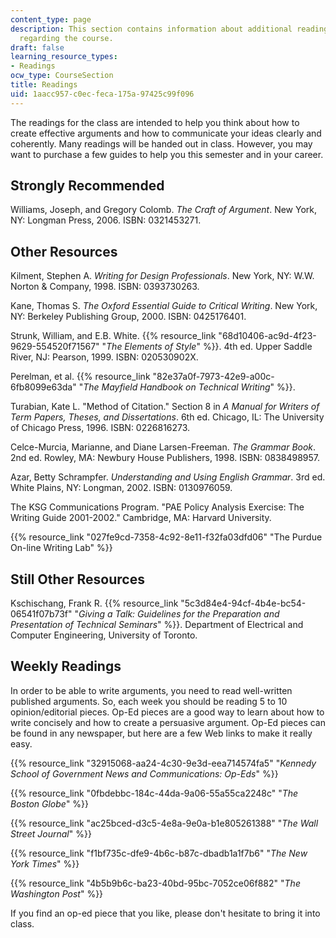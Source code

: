 ```yaml
---
content_type: page
description: This section contains information about additional reading materials
  regarding the course.
draft: false
learning_resource_types:
- Readings
ocw_type: CourseSection
title: Readings
uid: 1aacc957-c0ec-feca-175a-97425c99f096
---
```

The readings for the class are intended to help you think about how to create effective arguments and how to communicate your ideas clearly and coherently. Many readings will be handed out in class. However, you may want to purchase a few guides to help you this semester and in your career.

## Strongly Recommended

Williams, Joseph, and Gregory Colomb. *The Craft of Argument*. New York, NY: Longman Press, 2006. ISBN: 0321453271.

## Other Resources

Kilment, Stephen A. *Writing for Design Professionals*. New York, NY: W.W. Norton & Company, 1998. ISBN: 0393730263.

Kane, Thomas S. *The Oxford Essential Guide to Critical Writing*. New York, NY: Berkeley Publishing Group, 2000. ISBN: 0425176401.

Strunk, William, and E.B. White. {{% resource_link "68d10406-ac9d-4f23-9629-554520f71567" "*The Elements of Style*" %}}. 4th ed. Upper Saddle River, NJ: Pearson, 1999. ISBN: 020530902X.

Perelman, et al. {{% resource_link "82e37a0f-7973-42e9-a00c-6fb8099e63da" "*The Mayfield Handbook on Technical Writing*" %}}.

Turabian, Kate L. "Method of Citation." Section 8 in *A Manual for Writers of Term Papers, Theses, and Dissertations*. 6th ed. Chicago, IL: The University of Chicago Press, 1996. ISBN: 0226816273.

Celce-Murcia, Marianne, and Diane Larsen-Freeman. *The Grammar Book*. 2nd ed. Rowley, MA: Newbury House Publishers, 1998. ISBN: 0838498957.

Azar, Betty Schrampfer. *Understanding and Using English Grammar*. 3rd ed. White Plains, NY: Longman, 2002. ISBN: 0130976059.

The KSG Communications Program. "PAE Policy Analysis Exercise: The Writing Guide 2001-2002." Cambridge, MA: Harvard University.

{{% resource_link "027fe9cd-7358-4c92-8e11-f32fa03dfd06" "The Purdue On-line Writing Lab" %}}

## Still Other Resources

Kschischang, Frank R. {{% resource_link "5c3d84e4-94cf-4b4e-bc54-06541f07b73f" "*Giving a Talk: Guidelines for the Preparation and Presentation of Technical Seminars*" %}}. Department of Electrical and Computer Engineering, University of Toronto.

## Weekly Readings

In order to be able to write arguments, you need to read well-written published arguments. So, each week you should be reading 5 to 10 opinion/editorial pieces. Op-Ed pieces are a good way to learn about how to write concisely and how to create a persuasive argument. Op-Ed pieces can be found in any newspaper, but here are a few Web links to make it really easy.

{{% resource_link "32915068-aa24-4c30-9e3d-eea714574fa5" "*Kennedy School of Government News and Communications: Op-Eds*" %}}

{{% resource_link "0fbdebbc-184c-44da-9a06-55a55ca2248c" "*The Boston Globe*" %}}

{{% resource_link "ac25bced-d3c5-4e8a-9e0a-b1e805261388" "*The Wall Street Journal*" %}}

{{% resource_link "f1bf735c-dfe9-4b6c-b87c-dbadb1a1f7b6" "*The New York Times*" %}}

{{% resource_link "4b5b9b6c-ba23-40bd-95bc-7052ce06f882" "*The Washington Post*" %}}

If you find an op-ed piece that you like, please don't hesitate to bring it into class.